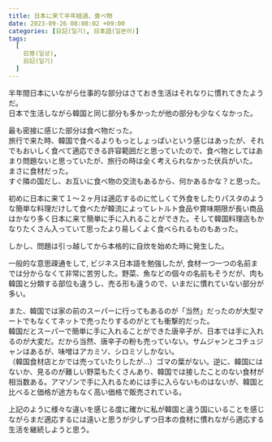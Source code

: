 ```yaml
---
title: 日本に来て半年経過、食べ物
date: 2023-09-26 08:08:02 +09:00
categories: [日記(일기), 日本語(일본어)]
tags:
  [
    日常(일상),
    日記(일기)
  ]
---
```

半年間日本にいながら仕事的な部分はさておき生活はそれなりに慣れてきたようだ。<br>
日本で生活しながら韓国と同じ部分も多かったが他の部分も少なくなかった。<br>

最も密接に感じた部分は食べ物だった。<br>
旅行で来た時、韓国で食べるよりもっとしょっぱいという感じはあったが、それでもおいしく食べて適応できる許容範囲だと思っていたので、食べ物としてはあまり問題ないと思っていたが、旅行の時は全く考えられなかった伏兵がいた。<br>
まさに食材だった。<br>
すぐ隣の国だし、お互いに食べ物の交流もあるから、何かあるかな？と思った。<br>

初めに日本に来て１〜２ヶ月は適応するのに忙しくて外食をしたりパスタのような簡単な料理だけして食べたが韓流によってレトルト食品や賞味期限が長い商品はかなり多く日本に来て簡単に手に入れることができた。そして韓国料理店もかなりたくさん入っていて思ったより易しくよく食べられるものもあった。<br>

しかし、問題は引っ越してから本格的に自炊を始めた時に発生した。<br>

一般的な意思疎通をして, ビジネス日本語を勉強したが, 食材一つ一つの名前までは分からなくて非常に苦労した。野菜、魚などの個々の名前もそうだが、肉も韓国と分類する部位も違うし、売る形も違うので、いまだに慣れていない部分が多い。<br>

また、韓国では家の前のスーパーに行ってもあるのが「当然」だったのが大型マートでもなくてネットで売ったりするのがとても衝撃的だった。<br>
韓国だとスーパーで簡単に手に入れることができた唐辛子が、日本では手に入れるのが大変だ。だから当然、唐辛子の粉も売っていない。サムジャンとコチュジャンはあるが、味噌はアカミソ、シロミソしかない。<br>
（韓国食材店とかでは売っていたりしたが…）ゴマの葉がない。逆に、韓国にはないか、見るのが難しい野菜もたくさんあり、韓国では接したことのない食材が相当数ある。アマゾンで手に入れるためには手に入らないものはないが、韓国と比べると価格が途方もなく高い価格で販売されている。<br>

上記のように様々な違いを感じる度に確かに私が韓国と違う国にいることを感じながらまだ適応するには遠いと思うが少しずつ日本の食材に慣れながら適応する生活を継続しようと思う。<br>